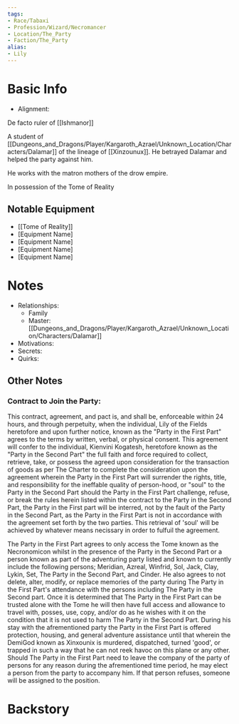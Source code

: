 ```yaml
---
tags:
- Race/Tabaxi
- Profession/Wizard/Necromancer
- Location/The_Party
- Faction/The_Party
alias:
- Lily
---
```

# Basic Info
- Alignment: 

De facto ruler of [[Ishmanor]]

A student of [[Dungeons_and_Dragons/Player/Kargaroth_Azrael/Unknown_Location/Characters/Dalamar]] of the lineage of [[Xinzounux]]. He betrayed Dalamar and helped the party against him. 

He works with the matron mothers of the drow empire. 

In possession of the Tome of Reality

## Notable Equipment
- [[Tome of Reality]]
- [Equipment Name]
- [Equipment Name]
- [Equipment Name]
- [Equipment Name]

# Notes
- Relationships: 
	- Family
	- Master: [[Dungeons_and_Dragons/Player/Kargaroth_Azrael/Unknown_Location/Characters/Dalamar]]
- Motivations: 
- Secrets: 
- Quirks: 

## Other Notes
### Contract to Join the Party:
This contract, agreement, and pact is, and shall be, enforceable within 24 hours, and through perpetuity, when the individual, Lily of the Fields heretofore and upon further notice, known as the "Party in the First Part" agrees to the terms by written, verbal, or physical consent. This agreement will confer to the individual, Kienvini Kogatesh, heretofore known as the "Party in the Second Part" the full faith and force required to collect, retrieve, take, or possess the agreed upon consideration for the transaction of goods as per The Charter to complete the consideration upon the agreement wherein the Party in the First Part will surrender the rights, title, and responsibility for the ineffable quality of person-hood, or "soul" to the Party in the Second Part should the Party in the First Part challenge, refuse, or break the rules herein listed within the contract to the Party in the Second Part, the Party in the First part will be interred, not by the fault of the Party in the Second Part, as the Party in the First Part is not in accordance with the agreement set forth by the two parties. This retrieval of 'soul' will be achieved by whatever means necissary in order to fulfuil the agreement.

The Party in the First Part agrees to only access the Tome known as the Necronomicon whilst in the presence of the Party in the Second Part or a person known as part of the adventuring party listed and known to currently include the following persons; Meridian, Azreal, Winfrid, Sol, Jack, Clay, Lykin, Set, The Party in the Second Part, and Cinder. He also agrees to not delete, alter, modify, or replace memories of the party during The Party in the First Part's attendance with the persons including The Party in the Second part. Once it is determined that The Party in the First Part can be trusted alone with the Tome he will then have full access and allowance to travel with, posses, use, copy, and/or do as he wishes with it on the condition that it is not used to harm The Party in the Second Part. During his stay with the afrementioned party the Party in the First Part is offered protection, housing, and general adventure assistance until that wherein the DemiGod known as Xinxounix is murdered, dispatched, turned 'good', or trapped in such a way that he can not reek havoc on this plane or any other. Should The Party in the First Part need to leave the company of the party of persons for any reason during the afrementioned time period, he may elect a person from the party to accompany him. If that person refuses, someone will be assigned to the position.

# Backstory
